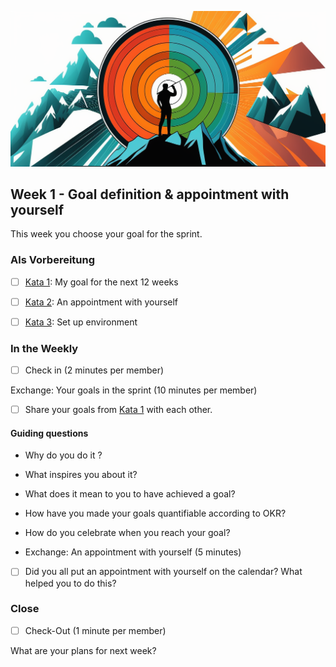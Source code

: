 ![When you write the story of your life, don't let anyone else take the pen in hand](images/woche1-1.png)

## Week 1 - Goal definition & appointment with yourself

This week you choose your goal for the sprint.

### Als Vorbereitung

- [ ] [Kata 1](2-1-Kata-1.md): My goal for the next 12 weeks

- [ ] [Kata 2](2-1-Kata-2.md): An appointment with yourself

- [ ] [Kata 3](2-1-Kata-3.md): Set up environment

### In the Weekly

- [ ] Check in (2 minutes per member)


Exchange: Your goals in the sprint (10 minutes per member)

- [ ] Share your goals from [Kata 1](2-1-Kata-1.md) with each other.

#### Guiding questions

- Why do you do it ?
- What inspires you about it?
- What does it mean to you to have achieved a goal?
- How have you made your goals quantifiable according to OKR?
- How do you celebrate when you reach your goal?

- Exchange: An appointment with yourself (5 minutes)

- [ ] Did you all put an appointment with yourself on the calendar? What helped you to do this?

### Close

- [ ] Check-Out (1 minute per member)

What are your plans for next week?

<script src="https://giscus.app/client.js"
        data-repo="cogneon/lernos-zettelkasten"
        data-repo-id="R_kgDOI5YY1w"
        data-category="Announcements"
        data-category-id="DIC_kwDOI5YY184CUTx3"
        data-mapping="pathname"
        data-strict="0"
        data-reactions-enabled="1"
        data-emit-metadata="0"
        data-input-position="bottom"
        data-theme="light"
        data-lang="de"
        crossorigin="anonymous"
        async>
</script>
